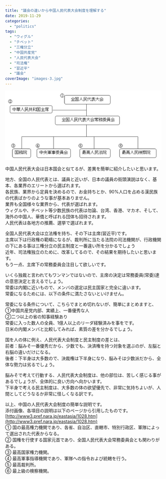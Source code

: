 ```yaml
---
title: "議会の違いから中国人民代表大会制度を理解する"
date: 2019-11-29
categories: 
  - "politics"
tags: 
  - "ウィグル"
  - "チベット"
  - "三権分立"
  - "中国共産党"
  - "人民代表大会"
  - "司法権"
  - "習近平"
  - "議会"
coverImage: "images-3.jpg"
---
```


![](images/chart.jpg)

中国人民代表大会は日本国会と似てるが、差異を簡単に紹介したいと思います。

地方、全国の人民代表とは、議員と近いが、日本の議員の街頭演説はなく、基本、各業界のエリートから選ばれます。  
各民族、業界から定員を決めるので、お金持ちとか、90%人口を占める漢民族の代表ばかりのような事が基本ありません。  
業界も全国様々な業界から、代表が選ばれます。  
ウィグルや、チベット等少数民族の代表は勿論、台湾、香港、マカオ、そして、海外の中国人、華僑と呼ばれる団体も招待されます。  
人民代表は各地方の推薦、選挙で選ばれます。  

全国人民代表大会は立法権を持ち、その下は主席(習近平)です。  
主席以下は行政権の範疇になるが、裁判所に当たる法院の司法機関が、行政機関の下にある事は三権分立の民主制度と一番違い所を分かるでしょう  
近年、司法権独立のために、改革してるので、その結果を期待したいと思います。  
もう一点、主席下の常務委員会注目して欲しいです。

いくら独裁と言われてもワンマンではないので、主席の決定は常務委員(常委)達の意思決定と言えるでしょう。  
常委は内閣に近いもので、メンバの選定は民主国家と完全に違います。  
常委になるためには、以下の条件に満たさないといけません。

常委になる条件について、こちらでまとめ切れないが、簡単にまとめますと、  
①中国共産党内部、実績上、一番優秀な人  
②二つ以上の省の知事経験あり  
常委に入った数人の全員、1億人以上のリーダ経験済みを事をです。  
日米の内閣メンバと比較してみれば、素質の差を分かるでしょう。

国を人の体に例え、人民代表大会制度と民主制度の差とは、  
前者：脳みそ一番優秀だから、少数でも、決済権を持つ対象を選ぶのが、左脳と右脳の違いだけになる。  
後者：下半身は大多数ので、決裁権は下半身になり、脳みそは少数派だから、全体な勢力は劣るでしょう。  
  
脳みそで考えて行動する、人民代表大会制度は、他の部位は、苦しく感じる事があるでしょうが、全体的に良い方向へ向かいます。  
下半身で考える民主制度は、大多数の体の欲望優先で、非常に気持ちよいが、人間としてどうなるか非常に怪しくなる訳です。

以上、中国の人民代表大会制度の簡単な説明です。  
添付画像、各項目の説明は以下のページから引用したものです。  
[http://www3.pref.nara.jp/eastasia/1028.htm](http://www3.pref.nara.jp/eastasia/1028.htm)  
① 国の最高権力機関であり、各省、自治区、直轄市、特別行政区、軍隊によって選出された代表からなる。  
② 国権を行使する国家元首であり、全国人民代表大会常務委員会とも関わりがある。  
③ 最高国家権力機関。  
④ 最高軍事指導機関であり、軍隊への指令および統轄を行う。  
⑤ 最高裁判所。  
⑥ 最上級の検察機関。
